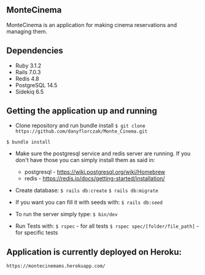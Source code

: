 ## MonteCinema
MonteCinema is an application for making cinema reservations and managing them.

## Dependencies

- Ruby 3.1.2
- Rails 7.0.3
- Redis 4.8
- PostgreSQL 14.5
- Sidekiq 6.5

## Getting the application up and running

- Clone repository and run bundle install
`$ git clone https://github.com/danyflorczak/Monte_Cinema.git`

`$ bundle install`

- Make sure the postgresql service and redis server are running.
  If you don't have those you can simply install them as said in:
  * postgresql - https://wiki.postgresql.org/wiki/Homebrew
  * redis      - https://redis.io/docs/getting-started/installation/

- Create database:
`$ rails db:create`
`$ rails db:migrate`

- If you want you can fill it with seeds with:
`$ rails db:seed`

- To run the server simply type:
`$ bin/dev`

- Run Tests with:
`$ rspec`                         - for all tests
`$ rspec spec/[folder/file_path]` - for specific tests 
 
## Application is currently deployed on Heroku:
`https://montecinemams.herokuapp.com/`
